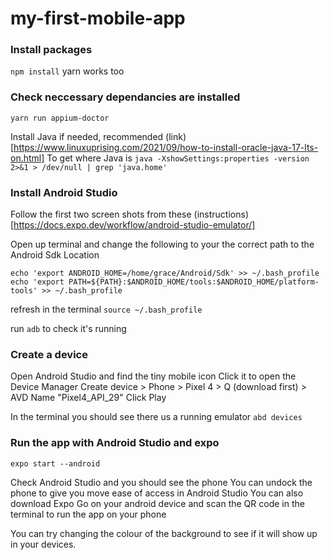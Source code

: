 # my-first-mobile-app

### Install packages

`npm install`
yarn works too

### Check neccessary dependancies are installed

`yarn run appium-doctor`

Install Java if needed, recommended (link)[https://www.linuxuprising.com/2021/09/how-to-install-oracle-java-17-lts-on.html]
To get where Java is `java -XshowSettings:properties -version 2>&1 > /dev/null | grep 'java.home'`

### Install Android Studio

Follow the first two screen shots from these (instructions)[https://docs.expo.dev/workflow/android-studio-emulator/]

Open up terminal and change the following to your the correct path to the Android Sdk Location

`echo 'export ANDROID_HOME=/home/grace/Android/Sdk' >> ~/.bash_profile`
`echo 'export PATH=${PATH}:$ANDROID_HOME/tools:$ANDROID_HOME/platform-tools' >> ~/.bash_profile`

refresh in the terminal
`source ~/.bash_profile`

run `adb` to check it's running

### Create a device

Open Android Studio and find the tiny mobile icon
Click it to open the Device Manager
Create device > Phone > Pixel 4 > Q (download first) > AVD Name "Pixel4_API_29"
Click Play

In the terminal you should see there us a running emulator
`abd devices`

### Run the app with Android Studio and expo

`expo start --android`

Check Android Studio and you should see the phone
You can undock the phone to give you move ease of access in Android Studio
You can also download Expo Go on your android device and scan the QR code in the terminal to run the app on your phone

You can try changing the colour of the background to see if it will show up in your devices.
